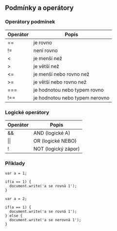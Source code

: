 ## Podmínky a operátory

### Operátory podmínek
Operátor | Popis
-------- | -----
\=\= | je rovno
\!\= | není rovno
\< | je menší než
\> | je větší než
\<\= | je menší nebo rovno než
\>\= | je větší nebo rovno než
\=\=\= | je hodnotou nebo typem rovno
\!\=\= | je hodnotou nebo typem nerovno

### Logické operátory
Operátor | Popis
-------- | -----
\&\& | AND (logické A)
\|\| | OR (logické NEBO)
\! | NOT (logický zápor)

### Příklady
```
var a = 1;

if(a == 1) {
  document.write('a se rovná 1');
}
```

```
var a = 2;

if(a == 1) {
  document.write('a se rovná 1');
} else {
  document.write('a se nerovná 1');
}
```
